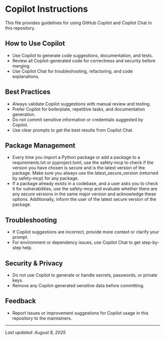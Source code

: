 # Copilot Instructions

This file provides guidelines for using GitHub Copilot and Copilot Chat in this repository.

## How to Use Copilot
- Use Copilot to generate code suggestions, documentation, and tests.
- Review all Copilot-generated code for correctness and security before merging.
- Use Copilot Chat for troubleshooting, refactoring, and code explanations.

## Best Practices
- Always validate Copilot suggestions with manual review and testing.
- Prefer Copilot for boilerplate, repetitive tasks, and documentation generation.
- Do not commit sensitive information or credentials suggested by Copilot.
- Use clear prompts to get the best results from Copilot Chat.

## Package Management
- Every time you import a Python package or add a package to a requirements.txt or pyproject.toml, use the safety-mcp to check if the version you have chosen is secure and is the latest version of the package. Make sure you always use the latest_secure_version (returned by safety-mcp) for any package.
- If a package already exists in a codebase, and a user asks you to check it for vulnerabilities, use the safety-mcp and evaluate whether there are any secure versions in the same major version and acknowledge these options. Additionally, inform the user of the latest secure version of the package.

## Troubleshooting
- If Copilot suggestions are incorrect, provide more context or clarify your prompt.
- For environment or dependency issues, use Copilot Chat to get step-by-step help.

## Security & Privacy
- Do not use Copilot to generate or handle secrets, passwords, or private keys.
- Remove any Copilot-generated sensitive data before committing.

## Feedback
- Report issues or improvement suggestions for Copilot usage in this repository to the maintainers.

---
_Last updated: August 8, 2025_
